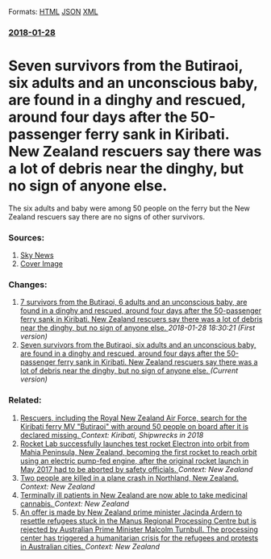 
Formats: [HTML](/news/2018/01/28/seven-survivors-from-the-butiraoi-six-adults-and-an-unconscious-baby-are-found-in-a-dinghy-and-rescued-around-four-days-after-the-50-pass.html)  [JSON](/news/2018/01/28/seven-survivors-from-the-butiraoi-six-adults-and-an-unconscious-baby-are-found-in-a-dinghy-and-rescued-around-four-days-after-the-50-pass.json)  [XML](/news/2018/01/28/seven-survivors-from-the-butiraoi-six-adults-and-an-unconscious-baby-are-found-in-a-dinghy-and-rescued-around-four-days-after-the-50-pass.xml)  

### [2018-01-28](/news/2018/01/28/index.md)

# Seven survivors from the Butiraoi, six adults and an unconscious baby, are found in a dinghy and rescued, around four days after the 50-passenger ferry sank in Kiribati. New Zealand rescuers say there was a lot of debris near the dinghy, but no sign of anyone else. 

The six adults and baby were among 50 people on the ferry but the New Zealand rescuers say there are no signs of other survivors.


### Sources:

1. [Sky News](https://news.sky.com/story/kiribati-ferry-sinking-survivors-rescued-after-drifting-in-pacific-for-four-days-11226034)
1. [Cover Image](https://e3.365dm.com/18/01/1600x900/skynews-dinghy-kiribati-new-zealand_4216446.jpg?20180128090219)

### Changes:

1. [7 survivors from the Butiraoi, 6 adults and an unconscious baby, are found in a dinghy and rescued, around four days after the 50-passenger ferry sank in Kiribati. New Zealand rescuers say there was a lot of debris near the dinghy, but no sign of anyone else. ](/news/2018/01/28/7-survivors-from-the-butiraoi-6-adults-and-an-unconscious-baby-are-found-in-a-dinghy-and-rescued-around-four-days-after-the-50-passenger.md) _2018-01-28 18:30:21 (First version)_
1. [Seven survivors from the Butiraoi, six adults and an unconscious baby, are found in a dinghy and rescued, around four days after the 50-passenger ferry sank in Kiribati. New Zealand rescuers say there was a lot of debris near the dinghy, but no sign of anyone else. ](/news/2018/01/28/seven-survivors-from-the-butiraoi-six-adults-and-an-unconscious-baby-are-found-in-a-dinghy-and-rescued-around-four-days-after-the-50-pass.md) _(Current version)_

### Related:

1. [Rescuers, including the Royal New Zealand Air Force, search for the Kiribati ferry MV "Butiraoi" with around 50 people on board after it is declared missing. ](/news/2018/01/26/rescuers-including-the-royal-new-zealand-air-force-search-for-the-kiribati-ferry-mv-butiraoi-with-around-50-people-on-board-after-it-is.md) _Context: Kiribati, Shipwrecks in 2018_
2. [Rocket Lab successfully launches test rocket Electron into orbit from Mahia Peninsula, New Zealand, becoming the first rocket to reach orbit using an electric pump-fed engine, after the original rocket launch in May 2017 had to be aborted by safety officials. ](/news/2018/01/21/rocket-lab-successfully-launches-test-rocket-electron-into-orbit-from-mahia-peninsula-new-zealand-becoming-the-first-rocket-to-reach-orbit.md) _Context: New Zealand_
3. [Two people are killed in a plane crash in Northland, New Zealand. ](/news/2018/01/1/two-people-are-killed-in-a-plane-crash-in-northland-new-zealand.md) _Context: New Zealand_
4. [Terminally ill patients in New Zealand are now able to take medicinal cannabis. ](/news/2017/12/20/terminally-ill-patients-in-new-zealand-are-now-able-to-take-medicinal-cannabis.md) _Context: New Zealand_
5. [An offer is made by New Zealand prime minister Jacinda Ardern to resettle refugees stuck in the Manus Regional Processing Centre but is rejected by Australian Prime Minister Malcolm Turnbull. The processing center has triggered a humanitarian crisis for the refugees and protests in Australian cities. ](/news/2017/11/4/an-offer-is-made-by-new-zealand-prime-minister-jacinda-ardern-to-resettle-refugees-stuck-in-the-manus-regional-processing-centre-but-is-reje.md) _Context: New Zealand_
